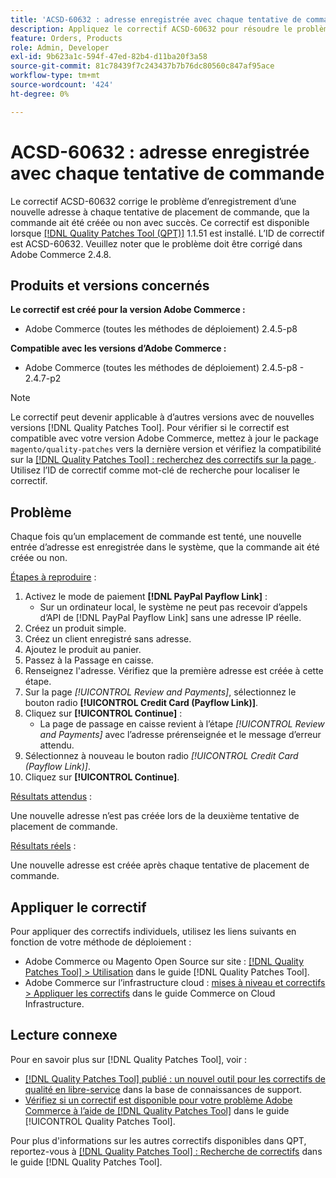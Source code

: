 ```yaml
---
title: 'ACSD-60632 : adresse enregistrée avec chaque tentative de commande'
description: Appliquez le correctif ACSD-60632 pour résoudre le problème Adobe Commerce en raison duquel une nouvelle adresse est enregistrée avec chaque tentative de placement de commande, que la commande ait été créée ou non avec succès.
feature: Orders, Products
role: Admin, Developer
exl-id: 9b623a1c-594f-47ed-82b4-d11ba20f3a58
source-git-commit: 81c78439f7c243437b7b76dc80560c847af95ace
workflow-type: tm+mt
source-wordcount: '424'
ht-degree: 0%

---
```


# ACSD-60632 : adresse enregistrée avec chaque tentative de commande

Le correctif ACSD-60632 corrige le problème d’enregistrement d’une nouvelle adresse à chaque tentative de placement de commande, que la commande ait été créée ou non avec succès. Ce correctif est disponible lorsque [[!DNL Quality Patches Tool (QPT)]](https://experienceleague.adobe.com/en/docs/commerce-knowledge-base/kb/announcements/commerce-announcements/magento-quality-patches-released-new-tool-to-self-serve-quality-patches) 1.1.51 est installé. L’ID de correctif est ACSD-60632. Veuillez noter que le problème doit être corrigé dans Adobe Commerce 2.4.8.

## Produits et versions concernés

**Le correctif est créé pour la version Adobe Commerce :**

* Adobe Commerce (toutes les méthodes de déploiement) 2.4.5-p8

**Compatible avec les versions d’Adobe Commerce :**

* Adobe Commerce (toutes les méthodes de déploiement) 2.4.5-p8 - 2.4.7-p2

>[!NOTE]
>
>Le correctif peut devenir applicable à d’autres versions avec de nouvelles versions [!DNL Quality Patches Tool]. Pour vérifier si le correctif est compatible avec votre version Adobe Commerce, mettez à jour le package `magento/quality-patches` vers la dernière version et vérifiez la compatibilité sur la [[!DNL Quality Patches Tool] : recherchez des correctifs sur la page ](https://experienceleague.adobe.com/tools/commerce-quality-patches/index.html). Utilisez l’ID de correctif comme mot-clé de recherche pour localiser le correctif.

## Problème

Chaque fois qu’un emplacement de commande est tenté, une nouvelle entrée d’adresse est enregistrée dans le système, que la commande ait été créée ou non.

<u>Étapes à reproduire</u> :

1. Activez le mode de paiement **[!DNL PayPal Payflow Link]** :
   * Sur un ordinateur local, le système ne peut pas recevoir d’appels d’API de [!DNL PayPal Payflow Link] sans une adresse IP réelle.
1. Créez un produit simple.
1. Créez un client enregistré sans adresse.
1. Ajoutez le produit au panier.
1. Passez à la Passage en caisse.
1. Renseignez l&#39;adresse. Vérifiez que la première adresse est créée à cette étape.
1. Sur la page *[!UICONTROL Review and Payments]*, sélectionnez le bouton radio **[!UICONTROL Credit Card (Payflow Link)]**.
1. Cliquez sur **[!UICONTROL Continue]** :
   * La page de passage en caisse revient à l’étape *[!UICONTROL Review and Payments]* avec l’adresse prérenseignée et le message d’erreur attendu.
1. Sélectionnez à nouveau le bouton radio *[!UICONTROL Credit Card (Payflow Link)]*.
1. Cliquez sur **[!UICONTROL Continue]**.

<u>Résultats attendus</u> :

Une nouvelle adresse n’est pas créée lors de la deuxième tentative de placement de commande.

<u>Résultats réels</u> :

Une nouvelle adresse est créée après chaque tentative de placement de commande.

## Appliquer le correctif

Pour appliquer des correctifs individuels, utilisez les liens suivants en fonction de votre méthode de déploiement :

* Adobe Commerce ou Magento Open Source sur site : [[!DNL Quality Patches Tool] > Utilisation](https://experienceleague.adobe.com/docs/commerce-operations/tools/quality-patches-tool/usage.html) dans le guide [!DNL Quality Patches Tool].
* Adobe Commerce sur l’infrastructure cloud : [mises à niveau et correctifs > Appliquer les correctifs](https://experienceleague.adobe.com/docs/commerce-cloud-service/user-guide/develop/upgrade/apply-patches.html) dans le guide Commerce on Cloud Infrastructure.

## Lecture connexe

Pour en savoir plus sur [!DNL Quality Patches Tool], voir :

* [[!DNL Quality Patches Tool] publié : un nouvel outil pour les correctifs de qualité en libre-service](https://experienceleague.adobe.com/en/docs/commerce-knowledge-base/kb/announcements/commerce-announcements/magento-quality-patches-released-new-tool-to-self-serve-quality-patches) dans la base de connaissances de support.
* [Vérifiez si un correctif est disponible pour votre problème Adobe Commerce à l’aide de  [!DNL Quality Patches Tool]](/help/tools/quality-patches-tool/patches-available-in-qpt/check-patch-for-magento-issue-with-magento-quality-patches.md) dans le guide [!UICONTROL Quality Patches Tool].

Pour plus d&#39;informations sur les autres correctifs disponibles dans QPT, reportez-vous à [[!DNL Quality Patches Tool] : Recherche de correctifs](https://experienceleague.adobe.com/tools/commerce-quality-patches/index.html) dans le guide [!DNL Quality Patches Tool].
